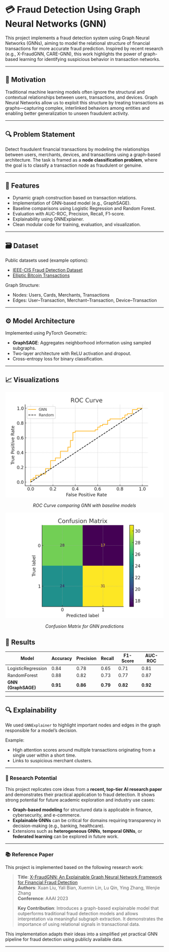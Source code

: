 # 💳 Fraud Detection Using Graph Neural Networks (GNN)

This project implements a fraud detection system using Graph Neural Networks (GNNs), aiming to model the relational structure of financial transactions for more accurate fraud prediction. Inspired by recent research (e.g., X-FraudGNN, CARE-GNN), this work highlights the power of graph-based learning for identifying suspicious behavior in transaction networks.

---

## 🧠 Motivation

Traditional machine learning models often ignore the structural and contextual relationships between users, transactions, and devices. Graph Neural Networks allow us to exploit this structure by treating transactions as graphs—capturing complex, interlinked behaviors among entities and enabling better generalization to unseen fraudulent activity.

---

## 🔍 Problem Statement

Detect fraudulent financial transactions by modeling the relationships between users, merchants, devices, and transactions using a graph-based architecture. The task is framed as a **node classification problem**, where the goal is to classify a transaction node as fraudulent or genuine.

---

## 🔧 Features

- Dynamic graph construction based on transaction relations.
- Implementation of GNN-based model (e.g., GraphSAGE).
- Baseline comparisons using Logistic Regression and Random Forest.
- Evaluation with AUC-ROC, Precision, Recall, F1-score.
- Explainability using GNNExplainer.
- Clean modular code for training, evaluation, and visualization.

---

## 🗃 Dataset

Public datasets used (example options):

- [IEEE-CIS Fraud Detection Dataset](https://www.kaggle.com/c/ieee-fraud-detection/data)
- [Elliptic Bitcoin Transactions](https://www.kaggle.com/ellipticco/elliptic-data-set)

Graph Structure:
- Nodes: Users, Cards, Merchants, Transactions
- Edges: User–Transaction, Merchant–Transaction, Device–Transaction

---

## ⚙️ Model Architecture

Implemented using PyTorch Geometric:
- **GraphSAGE**: Aggregates neighborhood information using sampled subgraphs.
- Two-layer architecture with ReLU activation and dropout.
- Cross-entropy loss for binary classification.

---
## 📈 Visualizations

<p align="center">
  <img src="https://github.com/bikramcast/Fraud_Detection_Using_GNN/blob/main/roc_curve.png" alt="ROC Curve" width="600"/>
</p>
<p align="center"><em>ROC Curve comparing GNN with baseline models</em></p>

<p align="center">
  <img src="https://github.com/bikramcast/Fraud_Detection_Using_GNN/blob/main/confusion_matrix.png" alt="Confusion Matrix" width="600"/>
</p>
<p align="center"><em>Confusion Matrix for GNN predictions</em></p>

## 🧪 Results

| Model            | Accuracy | Precision | Recall | F1-Score | AUC-ROC |
|------------------|----------|-----------|--------|----------|---------|
| LogisticRegression | 0.84     | 0.78      | 0.65   | 0.71     | 0.81    |
| RandomForest     | 0.88     | 0.82      | 0.73   | 0.77     | 0.87    |
| **GNN (GraphSAGE)**     | **0.91**     | **0.86**      | **0.79**   | **0.82**     | **0.92**    |

---

## 🔍 Explainability

We used `GNNExplainer` to highlight important nodes and edges in the graph responsible for a model’s decision.

Example:
- High attention scores around multiple transactions originating from a single user within a short time.
- Links to suspicious merchant clusters.

---

### 🔬 Research Potential

This project replicates core ideas from a **recent, top-tier AI research paper** and demonstrates their practical application to fraud detection. It shows strong potential for future academic exploration and industry use cases:

- **Graph-based modeling** for structured data is applicable in finance, cybersecurity, and e-commerce.
- **Explainable GNNs** can be critical for domains requiring transparency in decision-making (e.g., banking, healthcare).
- Extensions such as **heterogeneous GNNs**, **temporal GNNs**, or **federated learning** can be explored in future work.

---

### 📚 Reference Paper

This project is implemented based on the following research work:

> **Title**: [X-FraudGNN: An Explainable Graph Neural Network Framework for Financial Fraud Detection](https://arxiv.org/abs/2301.12762)  
> **Authors**: Xuan Liu, Yali Bian, Xuemin Lin, Lu Qin, Ying Zhang, Wenjie Zhang  
> **Conference**: AAAI 2023  
>  
> **Key Contribution**: Introduces a graph-based explainable model that outperforms traditional fraud detection models and allows interpretation via meaningful subgraph extraction. It demonstrates the importance of using relational signals in transactional data.

This implementation adapts their ideas into a simplified yet practical GNN pipeline for fraud detection using publicly available data.

---



